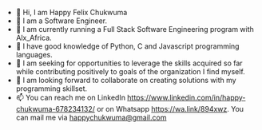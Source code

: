 - 👋 Hi, I am Happy Felix Chukwuma
- 👀 I am a Software Engineer. 
- 🌱 I am currently running a Full Stack Software Engineering program with Alx_Africa.
- 🌱 I have good knowledge of Python, C and Javascript programming languages.
- 💞️ I am seeking for opportunities to leverage the skills acquired so far while contributing positively to goals of the organization I find myself.
- 💞️ I am looking forward to collaborate on creating solutions with my programming skillset.
- 📫 You can reach me on LinkedIn https://www.linkedin.com/in/happy-chukwuma-678234132/ or on Whatsapp https://wa.link/894xwz. You can mail me via happychukwuma@gmail.com

